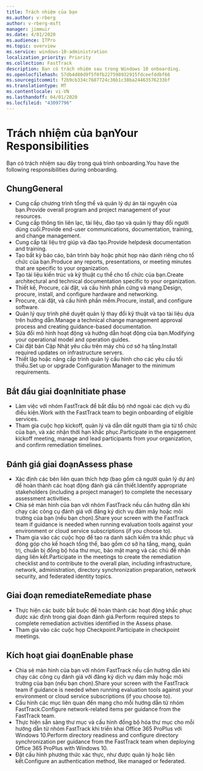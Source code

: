 ```yaml
---
title: Trách nhiệm của bạn
ms.author: v-rberg
author: v-rberg-msft
manager: jimmuir
ms.date: 4/01/2020
ms.audience: ITPro
ms.topic: overview
ms.service: windows-10-administration
localization_priority: Priority
ms.collection: FastTrack
description: Bạn có trách nhiệm sau trong Windows 10 onboarding.
ms.openlocfilehash: 57db4d80d9f5f0fb227598932915fdceefddbf66
ms.sourcegitcommit: f2b9cb334c7687724c36b1c38ba24463576233bf
ms.translationtype: MT
ms.contentlocale: vi-VN
ms.lasthandoff: 04/01/2020
ms.locfileid: "43097796"
---
```

# <a name="your-responsibilities"></a><span data-ttu-id="732d0-103">Trách nhiệm của bạn</span><span class="sxs-lookup"><span data-stu-id="732d0-103">Your Responsibilities</span></span>

<span data-ttu-id="732d0-104">Bạn có trách nhiệm sau đây trong quá trình onboarding.</span><span class="sxs-lookup"><span data-stu-id="732d0-104">You have the following responsibilities during onboarding.</span></span>

## <a name="general"></a><span data-ttu-id="732d0-105">Chung</span><span class="sxs-lookup"><span data-stu-id="732d0-105">General</span></span>

- <span data-ttu-id="732d0-106">Cung cấp chương trình tổng thể và quản lý dự án tài nguyên của bạn.</span><span class="sxs-lookup"><span data-stu-id="732d0-106">Provide overall program and project management of your resources.</span></span>
- <span data-ttu-id="732d0-107">Cung cấp thông tin liên lạc, tài liệu, đào tạo và quản lý thay đổi người dùng cuối.</span><span class="sxs-lookup"><span data-stu-id="732d0-107">Provide end-user communications, documentation, training, and change management.</span></span>
- <span data-ttu-id="732d0-108">Cung cấp tài liệu trợ giúp và đào tạo.</span><span class="sxs-lookup"><span data-stu-id="732d0-108">Provide helpdesk documentation and training.</span></span>
- <span data-ttu-id="732d0-109">Tạo bất kỳ báo cáo, bản trình bày hoặc phút họp nào dành riêng cho tổ chức của bạn.</span><span class="sxs-lookup"><span data-stu-id="732d0-109">Produce any reports, presentations, or meeting minutes that are specific to your organization.</span></span>
- <span data-ttu-id="732d0-110">Tạo tài liệu kiến trúc và kỹ thuật cụ thể cho tổ chức của bạn.</span><span class="sxs-lookup"><span data-stu-id="732d0-110">Create architectural and technical documentation specific to your organization.</span></span>
- <span data-ttu-id="732d0-111">Thiết kế, Procure, cài đặt, và cấu hình phần cứng và mạng.</span><span class="sxs-lookup"><span data-stu-id="732d0-111">Design, procure, install, and configure hardware and networking.</span></span>
- <span data-ttu-id="732d0-112">Procure, cài đặt, và cấu hình phần mềm.</span><span class="sxs-lookup"><span data-stu-id="732d0-112">Procure, install, and configure software.</span></span>
- <span data-ttu-id="732d0-113">Quản lý quy trình phê duyệt quản lý thay đổi kỹ thuật và tạo tài liệu dựa trên hướng dẫn.</span><span class="sxs-lookup"><span data-stu-id="732d0-113">Manage a technical change management approval process and creating guidance-based documentation.</span></span>
- <span data-ttu-id="732d0-114">Sửa đổi mô hình hoạt động và hướng dẫn hoạt động của bạn.</span><span class="sxs-lookup"><span data-stu-id="732d0-114">Modifying your operational model and operation guides.</span></span>
- <span data-ttu-id="732d0-115">Cài đặt bản Cập Nhật yêu cầu trên máy chủ cơ sở hạ tầng.</span><span class="sxs-lookup"><span data-stu-id="732d0-115">Install required updates on infrastructure servers.</span></span>
- <span data-ttu-id="732d0-116">Thiết lập hoặc nâng cấp trình quản lý cấu hình cho các yêu cầu tối thiểu.</span><span class="sxs-lookup"><span data-stu-id="732d0-116">Set up or upgrade Configuration Manager to the minimum requirements.</span></span>

## <a name="initiate-phase"></a><span data-ttu-id="732d0-117">Bắt đầu giai đoạn</span><span class="sxs-lookup"><span data-stu-id="732d0-117">Initiate phase</span></span>

- <span data-ttu-id="732d0-118">Làm việc với nhóm FastTrack để bắt đầu bộ nhớ ngoài các dịch vụ đủ điều kiện.</span><span class="sxs-lookup"><span data-stu-id="732d0-118">Work with the FastTrack team to begin onboarding of eligible services.</span></span>
- <span data-ttu-id="732d0-119">Tham gia cuộc họp kickoff, quản lý và dẫn dắt người tham gia từ tổ chức của bạn, và xác nhận thời hạn khắc phục.</span><span class="sxs-lookup"><span data-stu-id="732d0-119">Participate in the engagement kickoff meeting, manage and lead participants from your organization, and confirm remediation timelines.</span></span>

## <a name="assess-phase"></a><span data-ttu-id="732d0-120">Đánh giá giai đoạn</span><span class="sxs-lookup"><span data-stu-id="732d0-120">Assess phase</span></span>

- <span data-ttu-id="732d0-121">Xác định các bên liên quan thích hợp (bao gồm cả người quản lý dự án) để hoàn thành các hoạt động đánh giá cần thiết.</span><span class="sxs-lookup"><span data-stu-id="732d0-121">Identify appropriate stakeholders (including a project manager) to complete the necessary assessment activities.</span></span>
- <span data-ttu-id="732d0-122">Chia sẻ màn hình của bạn với nhóm FastTrack nếu cần hướng dẫn khi chạy các công cụ đánh giá với đăng ký dịch vụ đám mây hoặc môi trường của bạn (nếu bạn chọn).</span><span class="sxs-lookup"><span data-stu-id="732d0-122">Share your screen with the FastTrack team if guidance is needed when running evaluation tools against your environment or cloud service subscriptions (if you choose to).</span></span>
- <span data-ttu-id="732d0-123">Tham gia vào các cuộc họp để tạo ra danh sách kiểm tra khắc phục và đóng góp cho kế hoạch tổng thể, bao gồm cơ sở hạ tầng, mạng, quản trị, chuẩn bị đồng bộ hóa thư mục, bảo mật mạng và các chủ đề nhận dạng liên kết.</span><span class="sxs-lookup"><span data-stu-id="732d0-123">Participate in the meetings to create the remediation checklist and to contribute to the overall plan, including infrastructure, network, administration, directory synchronization preparation, network security, and federated identity topics.</span></span>

## <a name="remediate-phase"></a><span data-ttu-id="732d0-124">Giai đoạn remediate</span><span class="sxs-lookup"><span data-stu-id="732d0-124">Remediate phase</span></span>

- <span data-ttu-id="732d0-125">Thực hiện các bước bắt buộc để hoàn thành các hoạt động khắc phục được xác định trong giai đoạn đánh giá.</span><span class="sxs-lookup"><span data-stu-id="732d0-125">Perform required steps to complete remediation activities identified in the Assess phase.</span></span>
- <span data-ttu-id="732d0-126">Tham gia vào các cuộc họp Checkpoint.</span><span class="sxs-lookup"><span data-stu-id="732d0-126">Participate in checkpoint meetings.</span></span>

## <a name="enable-phase"></a><span data-ttu-id="732d0-127">Kích hoạt giai đoạn</span><span class="sxs-lookup"><span data-stu-id="732d0-127">Enable phase</span></span>

- <span data-ttu-id="732d0-128">Chia sẻ màn hình của bạn với nhóm FastTrack nếu cần hướng dẫn khi chạy các công cụ đánh giá với đăng ký dịch vụ đám mây hoặc môi trường của bạn (nếu bạn chọn).</span><span class="sxs-lookup"><span data-stu-id="732d0-128">Share your screen with the FastTrack team if guidance is needed when running evaluation tools against your environment or cloud service subscriptions (if you choose to).</span></span>
- <span data-ttu-id="732d0-129">Cấu hình các mục liên quan đến mạng cho mỗi hướng dẫn từ nhóm FastTrack.</span><span class="sxs-lookup"><span data-stu-id="732d0-129">Configure network-related items per guidance from the FastTrack team.</span></span>
- <span data-ttu-id="732d0-130">Thực hiện sẵn sàng thư mục và cấu hình đồng bộ hóa thư mục cho mỗi hướng dẫn từ nhóm FastTrack khi triển khai Office 365 ProPlus với Windows 10.</span><span class="sxs-lookup"><span data-stu-id="732d0-130">Perform directory readiness and configure directory synchronization per guidance from the FastTrack team when deploying Office 365 ProPlus with Windows 10.</span></span>
- <span data-ttu-id="732d0-131">Đặt cấu hình phương thức xác thực, như được quản lý hoặc liên kết.</span><span class="sxs-lookup"><span data-stu-id="732d0-131">Configure an authentication method, like managed or federated.</span></span>


